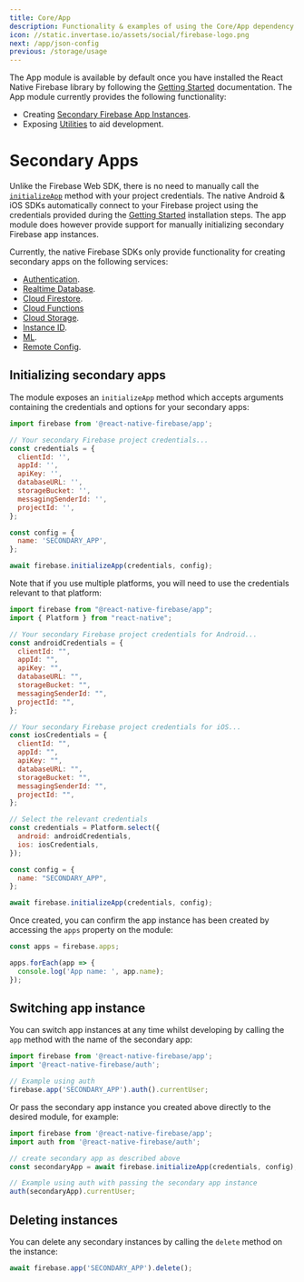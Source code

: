 ```yaml
---
title: Core/App
description: Functionality & examples of using the Core/App dependency with React Native Firebase.
icon: //static.invertase.io/assets/social/firebase-logo.png
next: /app/json-config
previous: /storage/usage
---
```


The App module is available by default once you have installed the React Native Firebase library by following the
[Getting Started](/) documentation. The App module currently provides the following functionality:

- Creating [Secondary Firebase App Instances](#secondary-apps).
- Exposing [Utilities](/app/utils) to aid development.

# Secondary Apps

Unlike the Firebase Web SDK, there is no need to manually call the [`initializeApp`](https://firebase.google.com/docs/web/setup#add-sdks-initialize)
method with your project credentials. The native Android & iOS SDKs automatically connect to your Firebase project using
the credentials provided during the [Getting Started](/) installation steps. The app module does however provide support
for manually initializing secondary Firebase app instances.

Currently, the native Firebase SDKs only provide functionality for creating secondary apps on the following services:

- [Authentication](/auth).
- [Realtime Database](/database).
- [Cloud Firestore](/firestore).
- [Cloud Functions](/functions)
- [Cloud Storage](/storage).
- [Instance ID](/iid).
- [ML](/ml).
- [Remote Config](/remote-config).

## Initializing secondary apps

The module exposes an `initializeApp` method which accepts arguments containing the credentials and options for your secondary
apps:

```js
import firebase from '@react-native-firebase/app';

// Your secondary Firebase project credentials...
const credentials = {
  clientId: '',
  appId: '',
  apiKey: '',
  databaseURL: '',
  storageBucket: '',
  messagingSenderId: '',
  projectId: '',
};

const config = {
  name: 'SECONDARY_APP',
};

await firebase.initializeApp(credentials, config);
```

Note that if you use multiple platforms, you will need to use the credentials relevant to that platform:

```js
import firebase from "@react-native-firebase/app";
import { Platform } from "react-native";

// Your secondary Firebase project credentials for Android...
const androidCredentials = {
  clientId: "",
  appId: "",
  apiKey: "",
  databaseURL: "",
  storageBucket: "",
  messagingSenderId: "",
  projectId: "",
};

// Your secondary Firebase project credentials for iOS...
const iosCredentials = {
  clientId: "",
  appId: "",
  apiKey: "",
  databaseURL: "",
  storageBucket: "",
  messagingSenderId: "",
  projectId: "",
};

// Select the relevant credentials
const credentials = Platform.select({
  android: androidCredentials,
  ios: iosCredentials,
});

const config = {
  name: "SECONDARY_APP",
};

await firebase.initializeApp(credentials, config);
```

Once created, you can confirm the app instance has been created by accessing the `apps` property on the module:

```js
const apps = firebase.apps;

apps.forEach(app => {
  console.log('App name: ', app.name);
});
```

## Switching app instance

You can switch app instances at any time whilst developing by calling the `app` method with the name of the secondary app:

```js
import firebase from '@react-native-firebase/app';
import '@react-native-firebase/auth';

// Example using auth
firebase.app('SECONDARY_APP').auth().currentUser;
```

Or pass the secondary app instance you created above directly to the desired module, for example:

```js
import firebase from '@react-native-firebase/app';
import auth from '@react-native-firebase/auth';

// create secondary app as described above
const secondaryApp = await firebase.initializeApp(credentials, config);

// Example using auth with passing the secondary app instance
auth(secondaryApp).currentUser;
```

## Deleting instances

You can delete any secondary instances by calling the `delete` method on the instance:

```js
await firebase.app('SECONDARY_APP').delete();
```
